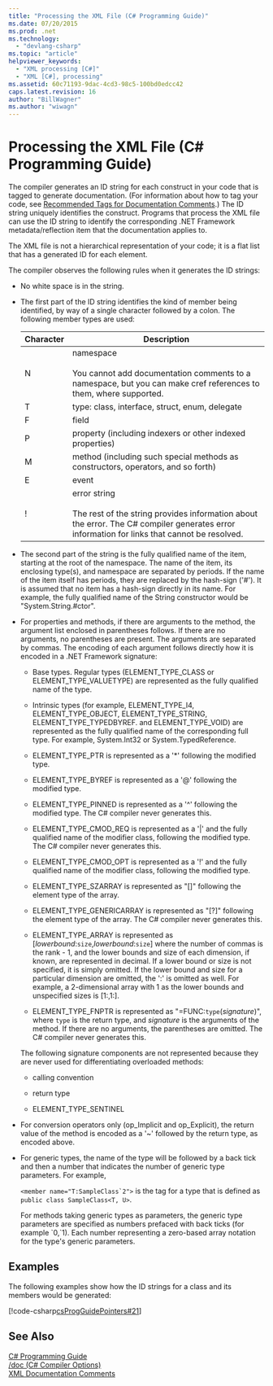 ```yaml
---
title: "Processing the XML File (C# Programming Guide)"
ms.date: 07/20/2015
ms.prod: .net
ms.technology: 
  - "devlang-csharp"
ms.topic: "article"
helpviewer_keywords: 
  - "XML processing [C#]"
  - "XML [C#], processing"
ms.assetid: 60c71193-9dac-4cd3-98c5-100bd0edcc42
caps.latest.revision: 16
author: "BillWagner"
ms.author: "wiwagn"
---
```

# Processing the XML File (C# Programming Guide)
The compiler generates an ID string for each construct in your code that is tagged to generate documentation. (For information about how to tag your code, see [Recommended Tags for Documentation Comments](../../../csharp/programming-guide/xmldoc/recommended-tags-for-documentation-comments.md).) The ID string uniquely identifies the construct. Programs that process the XML file can use the ID string to identify the corresponding .NET Framework metadata/reflection item that the documentation applies to.  
  
 The XML file is not a hierarchical representation of your code; it is a flat list that has a generated ID for each element.  
  
 The compiler observes the following rules when it generates the ID strings:  
  
-   No white space is in the string.  
  
-   The first part of the ID string identifies the kind of member being identified, by way of a single character followed by a colon. The following member types are used:  
  
    |Character|Description|  
    |---------------|-----------------|  
    |N|namespace<br /><br /> You cannot add documentation comments to a namespace, but you can make cref references to them, where supported.|  
    |T|type: class, interface, struct, enum, delegate|  
    |F|field|  
    |P|property (including indexers or other indexed properties)|  
    |M|method (including such special methods as constructors, operators, and so forth)|  
    |E|event|  
    |!|error string<br /><br /> The rest of the string provides information about the error. The C# compiler generates error information for links that cannot be resolved.|  
  
-   The second part of the string is the fully qualified name of the item, starting at the root of the namespace. The name of the item, its enclosing type(s), and namespace are separated by periods. If the name of the item itself has periods, they are replaced by the hash-sign ('#'). It is assumed that no item has a hash-sign directly in its name. For example, the fully qualified name of the String constructor would be "System.String.#ctor".  
  
-   For properties and methods, if there are arguments to the method, the argument list enclosed in parentheses follows. If there are no arguments, no parentheses are present. The arguments are separated by commas. The encoding of each argument follows directly how it is encoded in a .NET Framework signature:  
  
    -   Base types. Regular types (ELEMENT_TYPE_CLASS or ELEMENT_TYPE_VALUETYPE) are represented as the fully qualified name of the type.  
  
    -   Intrinsic types (for example, ELEMENT_TYPE_I4, ELEMENT_TYPE_OBJECT, ELEMENT_TYPE_STRING, ELEMENT_TYPE_TYPEDBYREF. and ELEMENT_TYPE_VOID) are represented as the fully qualified name of the corresponding full type. For example, System.Int32 or System.TypedReference.  
  
    -   ELEMENT_TYPE_PTR is represented as a '*' following the modified type.  
  
    -   ELEMENT_TYPE_BYREF is represented as a '@' following the modified type.  
  
    -   ELEMENT_TYPE_PINNED is represented as a '^' following the modified type. The C# compiler never generates this.  
  
    -   ELEMENT_TYPE_CMOD_REQ is represented as a '&#124;' and the fully qualified name of the modifier class, following the modified type. The C# compiler never generates this.  
  
    -   ELEMENT_TYPE_CMOD_OPT is represented as a '!' and the fully qualified name of the modifier class, following the modified type.  
  
    -   ELEMENT_TYPE_SZARRAY is represented as "[]" following the element type of the array.  
  
    -   ELEMENT_TYPE_GENERICARRAY is represented as "[?]" following the element type of the array. The C# compiler never generates this.  
  
    -   ELEMENT_TYPE_ARRAY is represented as [*lowerbound*:`size`,*lowerbound*:`size`] where the number of commas is the rank - 1, and the lower bounds and size of each dimension, if known, are represented in decimal. If a lower bound or size is not specified, it is simply omitted. If the lower bound and size for a particular dimension are omitted, the ':' is omitted as well. For example, a 2-dimensional array with 1 as the lower bounds and unspecified sizes is [1:,1:].  
  
    -   ELEMENT_TYPE_FNPTR is represented as "=FUNC:`type`(*signature*)", where `type` is the return type, and *signature* is the arguments of the method. If there are no arguments, the parentheses are omitted. The C# compiler never generates this.  
  
     The following signature components are not represented because they are never used for differentiating overloaded methods:  
  
    -   calling convention  
  
    -   return type  
  
    -   ELEMENT_TYPE_SENTINEL  
  
-   For conversion operators only (op_Implicit and op_Explicit), the return value of the method is encoded as a '~' followed by the return type, as encoded above.  
  
-   For generic types, the name of the type will be followed by a back tick and then a number that indicates the number of generic type parameters.  For example,  
  
     ``<member name="T:SampleClass`2">`` is the tag for a type that is defined as `public class SampleClass<T, U>`.  
  
     For methods taking generic types as parameters, the generic type parameters are specified as numbers prefaced with back ticks (for example \`0,`1).  Each number representing a zero-based array notation for the type's generic parameters.  
  
## Examples  
 The following examples show how the ID strings for a class and its members would be generated:  
  
 [!code-csharp[csProgGuidePointers#21](../../../csharp/programming-guide/unsafe-code-pointers/codesnippet/CSharp/processing-the-xml-file_1.cs)]  
  
## See Also  
 [C# Programming Guide](../../../csharp/programming-guide/index.md)  
 [/doc (C# Compiler Options)](../../../csharp/language-reference/compiler-options/doc-compiler-option.md)  
 [XML Documentation Comments](../../../csharp/programming-guide/xmldoc/xml-documentation-comments.md)

